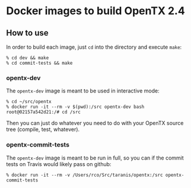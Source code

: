 # Docker images to build OpenTX 2.4

## How to use

In order to build each image, just `cd` into the directory and execute `make`:
```
% cd dev && make
% cd commit-tests && make
```

### opentx-dev

The `opentx-dev` image is meant to be used in interactive mode:
```
% cd ~/src/opentx
% docker run -it --rm -v $(pwd):/src opentx-dev bash
root@02157a542d21:/# cd /src
```

Then you can just do whatever you need to do with your OpenTX source tree (compile, test, whatever).

### opentx-commit-tests

The `opentx-dev` image is meant to be run in full, so you can if the commit tests on Travis would likely pass on github:
```
% docker run -it --rm -v /Users/rco/Src/taranis/opentx:/src opentx-commit-tests
```
